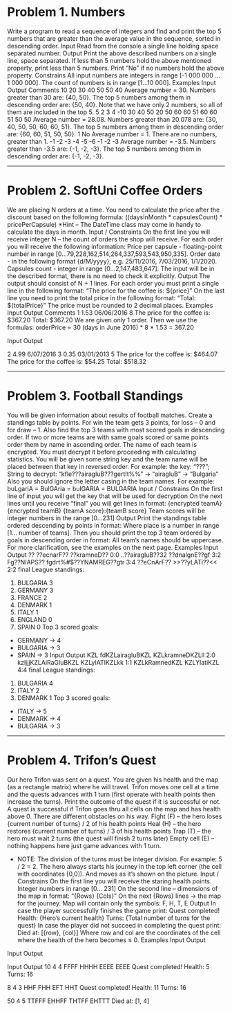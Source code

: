 # Problem 1. Numbers

Write a program to read a sequence of integers and find and print the top 5 numbers that are greater than the average value in the sequence, sorted in descending order.
Input
Read from the console a single line holding space separated number.
Output
Print the above described numbers on a single line, space separated. If less than 5 numbers hold the above mentioned property, print less than 5 numbers. Print “No” if no numbers hold the above property.
Constrains
All input numbers are integers in range [-1 000 000 … 1 000 000]. The count of numbers is in range [1…10 000].
Examples
Input
Output
Comments
10 20 30 40 50
50 40
Average number = 30.
Numbers greater than 30 are: {40, 50}. 
The top 5 numbers among them in descending order are: {50, 40}.
Note that we have only 2 numbers, so all of them are included in the top 5.
5 2 3 4 -10 30 40 50 20 50 60 60 51
60 60 51 50 50
Average number = 28.08.
Numbers greater than 20.078 are:
{30, 40, 50, 50, 60, 60, 51}.
The top 5 numbers among them in descending order are: {60, 60, 51, 50, 50}.
1
No
Average number = 1.
There are no numbers, greater than 1.
-1 -2 -3 -4 -5 -6
-1 -2 -3
Average number = -3.5.
Numbers greater than -3.5 are: {-1, -2, -3}.
The top 5 numbers among them in descending order are: {-1, -2, -3}.

-----------------------------------------------------------------------------------

# Problem 2. SoftUni Coffee Orders

We are placing N orders at a time. You need to calculate the price after the discount based on the following formula:
((daysInMonth * capsulesCount) * pricePerCapsule)
*Hint – The DateTime class may come in handy to calculate the days in month.
Input / Constraints
On the first line you will receive integer N – the count of orders the shop will receive.
For each order you will receive the following information:
Price per capsule - floating-point number in range [0…79,228,162,514,264,337,593,543,950,335].
Order date - in the following format {d/M/yyyy}, e.g. 25/11/2016, 7/03/2016, 1/1/2020.
Capsules count - integer in range [0…2,147,483,647].
The input will be in the described format, there is no need to check it explicitly.
Output
The output should consist of N + 1 lines. For each order you must print a single line in the following format:
“The price for the coffee is: ${price}”
On the last line you need to print the total price in the following format:
 “Total: ${totalPrice}”
The price must be rounded to 2 decimal places. 
Examples
Input
Output
Comments
1
1.53
06/06/2016
8
The price for the coffee is: $367.20
Total: $367.20
We are given only 1 order. Then we  use the formulas:
orderPrice = 30 (days in June 2016) * 8 * 1.53 = 367.20


Input
Output

2
4.99
6/07/2016
3
0.35
03/01/2013
5
The price for the coffee is: $464.07
The price for the coffee is: $54.25
Total: $518.32


-----------------------------------------------------------------------------------

# Problem 3. Football Standings

You will be given information about results of football matches. Create a standings table by points. For win the team gets 3 points, for loss – 0 and for draw – 1. Also find the top 3 teams with most scored goals in descending order. If two or more teams are with same goals scored or same points order them by name in ascending order.
The name of each team is encrypted. You must decrypt it before proceeding with calculating statistics. You will be given some string key and the team name will be placed between that key in reversed order.
For example: the key: “???”;
String to decrypt: “kfle???airagluB???gertIt%%” -> “airagluB” -> “Bulgaria”
Also you should ignore the letter casing in the team names. For example:
buLgariA = BulGAria = bulGARIA = BULGARIA
Input / Constrains
On the first line of input you will get the key that will be used for decryption
On the next lines until you receive “final” you will get lines in format:
{encrypted teamA} {encrypted teamB} {teamA score}:{teamB score}
Team scores will be integer numbers in the range [0...231]
Output
Print the standings table ordered descending by points in format:
Where place is a number in range [1… number of teams].
Then you should print the top 3 team ordered by goals in descending order in format:
All team’s names should be uppercase.
For more clarification, see the examples on the next page.
Examples
Input
Output
??
??ecnarF?? ??kramneD?? 0:0
..??airagluB??32 ??dnalgnE??gf 3:2
Fg??NIAPS?? fgdrt%#$??YNAMREG??gtr 3:4
??eCnArF?? >>??yLATi??<< 2:2
final
League standings:
1. BULGARIA 3
2. GERMANY 3
3. FRANCE 2
4. DENMARK 1
5. ITALY 1
6. ENGLAND 0
7. SPAIN 0
Top 3 scored goals:
- GERMANY -> 4
- BULGARIA -> 3
- SPAIN -> 3
Input
Output
KZL
fdKZLairagluBKZL KZLkramneDKZLll 2:0
kzljjjKZLAiRaGluBKZL KZLylATIKZLkk 1:1
KZLkRamnedKZL KZLYlatiKZL 4:4
final
League standings:
1. BULGARIA 4
2. ITALY 2
3. DENMARK 1
Top 3 scored goals:
- ITALY -> 5
- DENMARK -> 4
- BULGARIA -> 3

-----------------------------------------------------------------------------------

# Problem 4. Trifon’s Quest
Our hero Trifon was sent on a quest. You are given his health and the map (as a rectangle matrix) where he will travel. Trifon moves one cell at a time and the quests advances with 1 turn (first operate with health points then increase the turns). Print the outcome of the quest if it is successful or not. A quest is successful if Trifon goes thru all cells on the map and has health above 0.
There are different obstacles on his way.
Fight (F) – the hero loses {current number of turns} / 2 of his health points
Heal (H) – the hero restores {current number of turns} / 3 of his health points
Trap (T) – the hero must wait 2 turns (the quest will finish 2 turns later)
Empty cell (E) – nothing happens here just game advances with 1 turn.
* NOTE: The division of the turns must be integer division. For example: 5 / 2 = 2.
The hero always starts his journey in the top left corner (the cell with coordinates [0,0]). And moves as it’s shown on the picture.
Input / Constrains
On the first line you will receive the staring health points. Integer numbers in range [0… 231]
On the second line – dimensions of the map in format: “{Rows} {Cols}”
On the next {Rows} lines -> the map for the journey. Map will contain only the symbols: F, H, T, E
Output
In case the player successfully finishes the game print:
Quest completed!
Health: {Hero’s current health}
Turns: {Total number of turns for the quest}
In case the player did not succeed in completing the quest print:
Died at: [{row}, {col}]
Where row and col are the coordinates of the cell where the health of the hero becomes ≤ 0.
Examples
Input
Output

Input
Output

Input
Output
10
4 4
FFFF
HHHH
EEEE
EEEE
Quest completed!
Health: 5
Turns: 16

8
4 3
HHF
FHH
EFT
HHT
Quest completed!
Health: 11
Turns: 16

50
4 5
TTFFF
EHHFF
THTFF
EHTTT
Died at: [1, 4]
